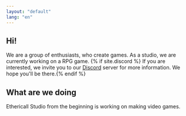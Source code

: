```yaml
---
layout: "default"
lang: "en"
---
```

<section class="hero-section">
<style>.content {margin: 0 !important}</style>
<div class="hero-grid">
<h1 class="hero-title">Hi!</h1>
<p class="hero-title2">
We are a group of enthusiasts, who create games. As a studio, we are currently working on a RPG game. {% if site.discord %}
If you are interested, we invite you to our <a href="{{ site.url }}{{ site.baseurl }}/discord" class="perm-white">Discord</a> server for more information. We hope you'll be there.{% endif %}</p>
</div>
</section>
<section class="about">
<div class="about-1">
<h1>What are we doing</h1>
<p>Ethericall Studio from the beginning is working on making video games.</p>
</div>
</section>
